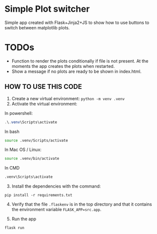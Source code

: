 # Simple Plot switcher

Simple app created with Flask+Jinja2+JS to show how to use buttons to switch between matplotlib plots.

# TODOs

- Function to render the plots conditionally if file is not present. At the moments the app creates the plots when restarted.
- Show a message if no plots are ready to be shown in index.html.

## HOW TO USE THIS CODE

1) Create a new virtual environment: `python -m venv .venv`
2) Activate the virtual environment:

In powershell:

```powershell
.\.venv\Scripts\activate
```

In bash

```bash
source .venv/Scripts/activate
```

In Mac OS / Linux:

```bash
source .venv/bin/activate
```

In CMD

```cmd
.venv\Scripts\activate
```

3) Install the dependencies with the command:

```
pip install -r requirements.txt
```

4) Verify that the file `.flaskenv` is in the top directory and that it contains the environment variable `FLASK_APP=src.app`.

5) Run the app

```
flask run
```
